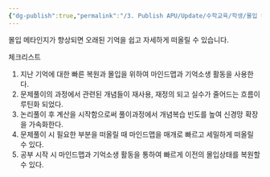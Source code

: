 ```yaml
---
{"dg-publish":true,"permalink":"/3. Publish APU/Update/수학교육/학생/몰입 메타인지/","noteIcon":"","created":"","updated":""}
---
```


몰입 메타인지가 향상되면 오래된 기억을 쉽고 자세하게 떠올릴 수 있습니다. 

체크리스트

1. 지난 기억에 대한 빠른 복원과 몰입을 위하여 마인드맵과 기억소생 활동을 사용한다.
2. 문제풀이의 과정에서 관련된 개념들이 재사용, 재정의 되고 실수가 줄어드는 흐름이 루틴화 되었다.
3. 논리풀이 후 계산을 시작함으로써 풀이과정에서 개념복습 빈도를 높여 신경망 확장을 가속화한다.
4. 문제풀이 시 필요한 부분을 떠올릴 때 마인드맵을 매개로 빠르고 세밀하게 떠올릴 수 있다.
5. 공부 시작 시 마인드맵과 기억소생 활동을 통하여 빠르게 이전의 몰입상태를 복원할 수 있다.